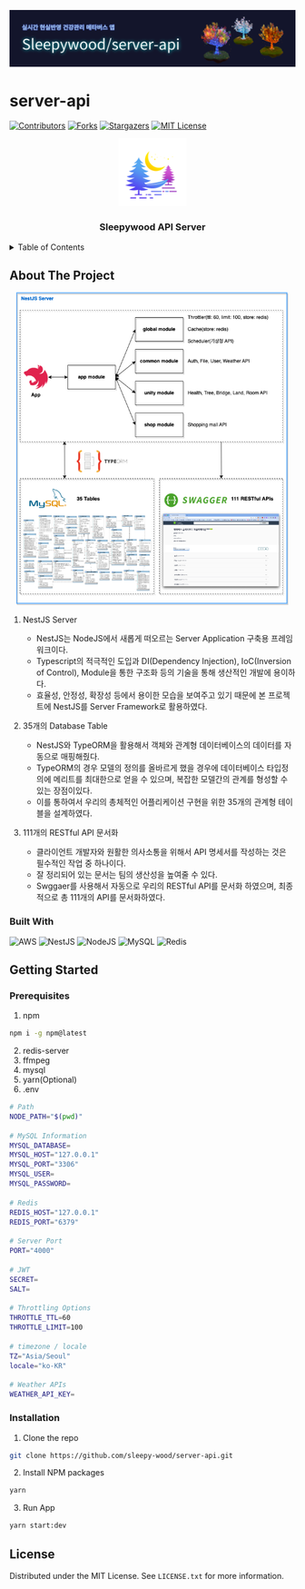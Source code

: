 ![banner](https://github.com/sleepy-wood/server-api/blob/dev/server-api.png)

# server-api

[![Contributors][contributors-shield]][contributors-url]
[![Forks][forks-shield]][forks-url]
[![Stargazers][stars-shield]][stars-url]
[![MIT License][license-shield]][license-url]

<div align="center">
  <a href="https://github.com/sleepy-wood">
    <img src="https://github.com/sleepy-wood/client-web/blob/dev/src/assets/images/logo.png" alt="Logo" width="120" height="120">
  </a>
  <h3 align="center">Sleepywood API Server</h3>
</div>

<!-- TABLE OF CONTENTS -->
<details>
  <summary>Table of Contents</summary>
  <ol>
    <li>
      <a href="#about-the-project">About The Project</a>
      <ul>
        <li><a href="#built-with">Built With</a></li>
      </ul>
    </li>
    <li>
      <a href="#getting-started">Getting Started</a>
      <ul>
        <li><a href="#prerequisites">Prerequisites</a></li>
        <li><a href="#installation">Installation</a></li>
      </ul>
    </li>
    <li><a href="#license">License</a></li>
  </ol>
</details>

<!-- ABOUT THE PROJECT -->
## About The Project

<div align="center">
  <img src="https://github.com/sleepy-wood/server-api/blob/dev/server.drawio.png" alt="project" width=480 />
</div>

1) NestJS Server
   - NestJS는 NodeJS에서 새롭게 떠오르는 Server Application 구축용 프레임워크이다. 
   - Typescript의 적극적인 도입과 DI(Dependency Injection), IoC(Inversion of Control), Module을 통한 구조화 등의 기술을 통해 생산적인 개발에 용이하다. 
   - 효율성, 안정성, 확장성 등에서 용이한 모습을 보여주고 있기 때문에 본 프로젝트에 NestJS를 Server Framework로 활용하였다.

2) 35개의 Database Table
   - NestJS와 TypeORM을 활용해서 객체와 관계형 데이터베이스의 데이터를 자동으로 매핑해줬다. 
   - TypeORM의 경우 모델의 정의를 올바르게 했을 경우에 데이터베이스 타입정의에 메리트를 최대한으로 얻을 수 있으며, 복잡한 모델간의 관계를 형성할 수 있는 장점이있다. 
   - 이를 통하여서 우리의 총체적인 어플리케이션 구현을 위한 35개의 관계형 테이블을 설계하였다.

3) 111개의 RESTful API 문서화
   - 클라이언트 개발자와 원활한 의사소통을 위해서 API 명세서를 작성하는 것은 필수적인 작업 중 하나이다.
   - 잘 정리되어 있는 문서는 팀의 생산성을 높여줄 수 있다.
   - Swggaer를 사용해서 자동으로 우리의 RESTful API를 문서화 하였으며, 최종적으로 총 111개의 API를 문서화하였다.

### Built With

![AWS](https://img.shields.io/badge/AWS-%23FF9900.svg?style=for-the-badge&logo=amazon-aws&logoColor=white) ![NestJS](https://img.shields.io/badge/nestJS-E0234E?style=for-the-badge&logo=nestJS&logoColor=white) ![NodeJS](https://img.shields.io/badge/node.js-6DA55F?style=for-the-badge&logo=node.js&logoColor=white) ![MySQL](https://img.shields.io/badge/mysql-%2300f.svg?style=for-the-badge&logo=mysql&logoColor=white) ![Redis](https://img.shields.io/badge/redis-%23DD0031.svg?style=for-the-badge&logo=redis&logoColor=white)

<!-- GETTING STARTED -->
## Getting Started

### Prerequisites

1. npm
  ```bash
  npm i -g npm@latest
  ```
2. redis-server
3. ffmpeg
4. mysql
5. yarn(Optional)
6. .env
```bash
# Path
NODE_PATH="$(pwd)"

# MySQL Information
MYSQL_DATABASE=
MYSQL_HOST="127.0.0.1"
MYSQL_PORT="3306"
MYSQL_USER=
MYSQL_PASSWORD=

# Redis
REDIS_HOST="127.0.0.1"
REDIS_PORT="6379"

# Server Port
PORT="4000"

# JWT
SECRET=
SALT=

# Throttling Options
THROTTLE_TTL=60
THROTTLE_LIMIT=100

# timezone / locale
TZ="Asia/Seoul"
locale="ko-KR"

# Weather APIs
WEATHER_API_KEY=
```

### Installation

1. Clone the repo
  ```bash
  git clone https://github.com/sleepy-wood/server-api.git
  ```
2. Install NPM packages
  ```bash
  yarn
  ```
3. Run App
  ```bash
  yarn start:dev
  ```

<!-- LICENSE -->
## License

Distributed under the MIT License. See `LICENSE.txt` for more information.

[contributors-shield]: https://img.shields.io/github/contributors/sleepy-wood/server-api.svg?style=for-the-badge
[contributors-url]: https://github.com/sleepy-wood/server-api/graphs/contributors
[forks-shield]: https://img.shields.io/github/forks/sleepy-wood/server-api.svg?style=for-the-badge
[forks-url]: https://github.com/sleepy-wood/server-api/network/members
[stars-shield]: https://img.shields.io/github/stars/sleepy-wood/server-api.svg?style=for-the-badge
[stars-url]: https://github.com/sleepy-wood/server-api/stargazers
[license-shield]: https://img.shields.io/github/license/sleepy-wood/server-api.svg?style=for-the-badge
[license-url]: https://github.com/sleepy-wood/server-api/blob/master/LICENSE.txt
